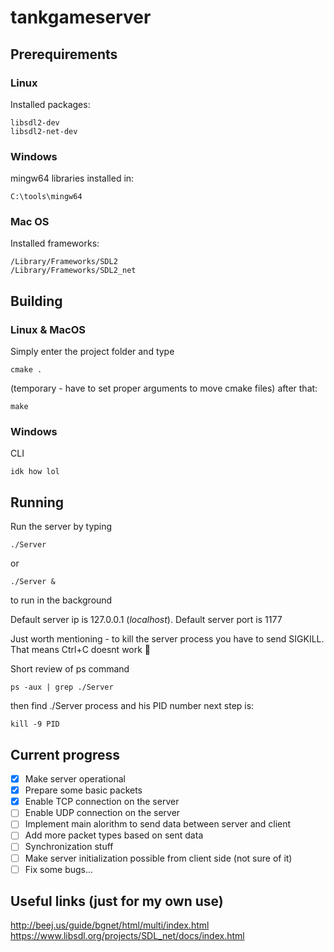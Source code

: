 # tankgameserver


## Prerequirements

### Linux
Installed packages:
```
libsdl2-dev
libsdl2-net-dev
```
### Windows
mingw64 libraries installed in:
```
C:\tools\mingw64
```
### Mac OS
Installed frameworks:
```
/Library/Frameworks/SDL2
/Library/Frameworks/SDL2_net
```

## Building

### Linux & MacOS
Simply enter the project folder and type
```
cmake .
```
(temporary - have to set proper arguments to move cmake files)
after that:
```$xslt
make
```
### Windows
CLI
```
idk how lol
```
## Running
Run the server by typing
```
./Server
```
or
```$xslt
./Server &
```
to run in the background

Default server ip is 127.0.0.1 (*localhost*).
Default server port is 1177

Just worth mentioning - to kill the server process you have to send SIGKILL. That means Ctrl+C doesnt work :poop:

Short review of ps command
```
ps -aux | grep ./Server
```
then find ./Server process and his PID number
next step is:
```
kill -9 PID
```

## Current progress
- [x] Make server operational
- [x] Prepare some basic packets
- [x] Enable TCP connection on the server
- [ ] Enable UDP connection on the server
- [ ] Implement main alorithm to send data between server and client
- [ ] Add more packet types based on sent data
- [ ] Synchronization stuff
- [ ] Make server initialization possible from client side (not sure of it)
- [ ] Fix some bugs...

## Useful links (just for my own use)
http://beej.us/guide/bgnet/html/multi/index.html
https://www.libsdl.org/projects/SDL_net/docs/index.html
